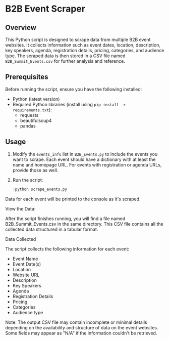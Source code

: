 # B2B Event Scraper

## Overview
This Python script is designed to scrape data from multiple B2B event websites. It collects information such as event dates, location, description, key speakers, agenda, registration details, pricing, categories, and audience type. The scraped data is then stored in a CSV file named `B2B_Summit_Events.csv` for further analysis and reference.

## Prerequisites
Before running the script, ensure you have the following installed:

- Python (latest version)
- Required Python libraries (install using `pip install -r requirements.txt`):
  - requests
  - beautifulsoup4
  - pandas

## Usage
1. Modify the `events_info` list in `B2B_Events.py` to include the events you want to scrape. Each event should have a dictionary with at least the name and homepage URL. For events with registration or agenda URLs, provide those as well.

2. Run the script:
   ```python
   !python scrape_events.py

Data for each event will be printed to the console as it's scraped.

View the Data:

After the script finishes running, you will find a file named B2B_Summit_Events.csv in the same directory. This CSV file contains all the collected data structured in a tabular format.

Data Collected

The script collects the following information for each event:
  - Event Name
  - Event Date(s)
  - Location
  - Website URL
  - Description
  - Key Speakers
  - Agenda
  - Registration Details
  - Pricing
  - Categories
  - Audience type

Note: The output CSV file may contain incomplete or minimal details depending on the availability and structure of data on the event websites. Some fields may appear as "N/A" if the information couldn't be retrieved.


